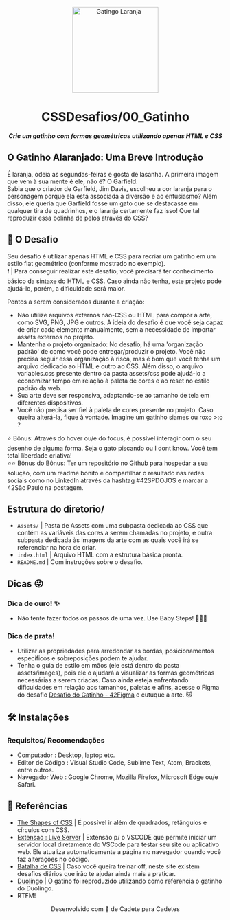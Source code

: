 <p align="center">
  <img src="https://github.com/mewmewdevart/42Dojos/assets/50052600/f51e4569-47f1-43b2-b42d-a96b6614bf82" width="200px" alt="Gatingo Laranja"/>
</p>

<h1 align="center">
CSSDesafios/00_Gatinho
</h1>

<p align="center">
	<b><i>Crie um gatinho com formas geométricas utilizando apenas HTML e CSS</i></b><br>
</p>

## O Gatinho Alaranjado: Uma Breve Introdução
É laranja, odeia as segundas-feiras e gosta de lasanha. A primeira imagem que vem à sua mente é ele, não é? O Garfield. <br>
Sabia que o criador de Garfield, Jim Davis, escolheu a cor laranja para o personagem porque ela está associada à diversão e ao entusiasmo? Além disso, ele queria que Garfield fosse um gato que se destacasse em qualquer tira de quadrinhos, e o laranja certamente faz isso! Que tal reproduzir essa bolinha de pelos através do CSS?

## 🚀 O Desafio
Seu desafio é utilizar apenas HTML e CSS para recriar um gatinho em um estilo flat geométrico (conforme mostrado no exemplo). <br>
❗️ | Para conseguir realizar este desafio, você precisará ter conhecimento básico da sintaxe do HTML e CSS. Caso ainda não tenha, este projeto pode ajudá-lo, porém, a dificuldade será maior.

Pontos a serem considerados durante a criação:
- Não utilize arquivos externos não-CSS ou HTML para compor a arte, como SVG, PNG, JPG e outros. A ideia do desafio é que você seja capaz de criar cada elemento manualmente, sem a necessidade de importar assets externos no projeto.
- Mantenha o projeto organizado: No desafio, há uma 'organização padrão' de como você pode entregar/produzir o projeto. Você não precisa seguir essa organização à risca, mas é bom que você tenha um arquivo dedicado ao HTML e outro ao CSS. Além disso, o arquivo variables.css presente dentro da pasta assets/css pode ajudá-lo a economizar tempo em relação à paleta de cores e ao reset no estilo padrão da web.
- Sua arte deve ser responsiva, adaptando-se ao tamanho de tela em diferentes dispositivos.
- Você não precisa ser fiel à paleta de cores presente no projeto. Caso queira alterá-la, fique à vontade. Imagine um gatinho siames ou roxo >:o ?

⭐ Bônus: Através do hover ou/e do focus, é possível interagir com o seu desenho de alguma forma. Seja o gato piscando ou I dont know. Você tem total liberdade criativa! <br>
⭐⭐ Bônus do Bônus: Ter um repositório no Github para hospedar a sua solução, com um readme bonito e compartilhar o resultado nas redes sociais como no LinkedIn através da hashtag #42SPDOJOS e marcar a 42São Paulo na postagem.

## Estrutura do diretorio/
- ```Assets/``` | Pasta de Assets com uma subpasta dedicada ao CSS que contém as variáveis das cores a serem chamadas no projeto, e outra subpasta dedicada às imagens da arte com as quais você irá se referenciar na hora de criar.
- ```index.html``` | Arquivo HTML com a estrutura básica pronta.
- ```README.md``` | Com instruções sobre o desafio.

## Dicas 😜
### Dica de ouro! ✨
- Não tente fazer todos os passos de uma vez. Use Baby Steps! 👶🏾🍼 
### Dica de prata!
- Utilizar as propriedades para arredondar as bordas, posicionamentos específicos e sobreposições podem te ajudar.
- Tenha o guia de estilo em mãos (ele está dentro da pasta assets/images), pois ele o ajudará a visualizar as formas geométricas necessárias a serem criadas. Caso ainda esteja enfrentando dificuldades em relação aos tamanhos, paletas e afins, acesse o Figma do desafio [Desafio do Gatinho - 42Figma](https://www.figma.com/file/IMqXIoyd5fpnFveUSi3euf/42Dojos?type=design&node-id=221%3A2&mode=design&t=wo78ck9618arm03H-1) e cutuque a arte. 🐱

## 🛠️ Instalações
### Requisitos/ Recomendações
- Computador : Desktop, laptop etc.
- Editor de Código : Visual Studio Code, Sublime Text, Atom, Brackets, entre outros.
- Navegador Web :  Google Chrome, Mozilla Firefox, Microsoft Edge ou/e Safari.

## 📎 Referências
- [The Shapes of CSS](https://css-tricks.com/the-shapes-of-css/) | É possível ir além de quadrados, retângulos e círculos com CSS.
- [Extensao : Live Server](https://marketplace.visualstudio.com/items?itemName=ritwickdey.LiveServer) | Extensão p/ o VSCODE que permite iniciar um servidor local diretamente do VSCode para testar seu site ou aplicativo web. Ele atualiza automaticamente a página no navegador quando você faz alterações no código.
- [Batalha de CSS](https://cssbattle.dev/) | Caso você queira treinar off, neste site existem desafios diários que irão te ajudar ainda mais a praticar.
- [Duolingo](https://pt.duolingo.com/) | O gatino foi reproduzido utilizando como referencia o gatinho do Duolingo.
- RTFM!

<p align="center"> Desenvolvido com 💙 de Cadete para Cadetes </p>
